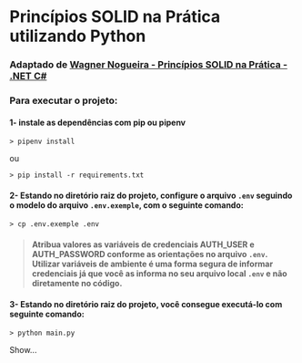 # Princípios SOLID na Prática utilizando Python
### Adaptado de [Wagner Nogueira - Princípios SOLID na Prática - .NET C# ](https://medium.com/@engnogueirawgn/princ%C3%ADpios-solid-na-pr%C3%A1tica-e932608406d6)

### Para executar o projeto:

#### 1- instale as dependências com pip ou pipenv

``` shell script
> pipenv install
```

ou

``` shell script
> pip install -r requirements.txt
```

#### 2- Estando no diretório raiz do projeto, configure o arquivo `.env` seguindo o modelo do arquivo `.env.exemple`, com o seguinte comando:

``` shell script
> cp .env.exemple .env
```

> #### Atribua valores as variáveis de credenciais AUTH_USER e AUTH_PASSWORD conforme as orientações no arquivo `.env`. Utilizar variáveis de ambiente é uma forma segura de informar credenciais já que você as informa no seu arquivo local `.env` e não diretamente no código.  

#### 3- Estando no diretório raiz do projeto, você consegue executá-lo com seguinte comando:

``` shell script
> python main.py
```

Show...